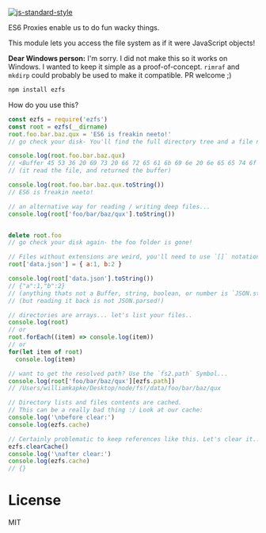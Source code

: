 [![js-standard-style](https://cdn.rawgit.com/feross/standard/master/badge.svg)](https://github.com/feross/standard)

ES6 Proxies enable us to do fun wacky things.

This module lets you access the file system as if it were JavaScript objects!

**Dear Windows person:** I'm sorry. I did not make this so it works on Windows. I wanted to keep it
simple as a proof-of-concept. `rimraf` and `mkdirp` could probably be used to make it compatible.
PR welcome ;)

```bash
npm install ezfs
```

How do you use this?

```javascript
const ezfs = require('ezfs')
const root = ezfs(__dirname)
root.foo.bar.baz.qux = 'ES6 is freakin neeto!'
// go check your disk- You'll find the full directory tree and a file named `qux`

console.log(root.foo.bar.baz.qux)
// <Buffer 45 53 36 20 69 73 20 66 72 65 61 6b 69 6e 20 6e 65 65 74 6f 21>
// (it read the file, and returned the buffer)

console.log(root.foo.bar.baz.qux.toString())
// ES6 is freakin neeto!

// an alternative way for reading / writing deep files...
console.log(root['foo/bar/baz/qux'].toString())


delete root.foo
// go check your disk again- the foo folder is gone!

// Files without extensions are weird, you'll need to use `[]` notation..
root['data.json'] = { a:1, b:2 }

console.log(root['data.json'].toString())
// {"a":1,"b":2}
// (anything thats not a Buffer, string, boolean, or number is `JSON.stringify`ed)
// (but reading it back is not JSON.parsed!)

// directories are arrays... let's list your files..
console.log(root)
// or
root.forEach((item) => console.log(item))
// or
for(let item of root)
  console.log(item)

// want to get the resolved path? Use the `fs2.path` Symbol...
console.log(root['foo/bar/baz/qux'][ezfs.path])
// /Users/williamkapke/Desktop/node/fs!/data/foo/bar/baz/qux

// Directory lists and files contents are cached.
// This can be a really bad thing :/ Look at our cache:
console.log('\nbefore clear:')
console.log(ezfs.cache)

// Certainly problematic to keep references like this. Let's clear it...
ezfs.clearCache()
console.log('\nafter clear:')
console.log(ezfs.cache)
// {}

```

License
=======

MIT
